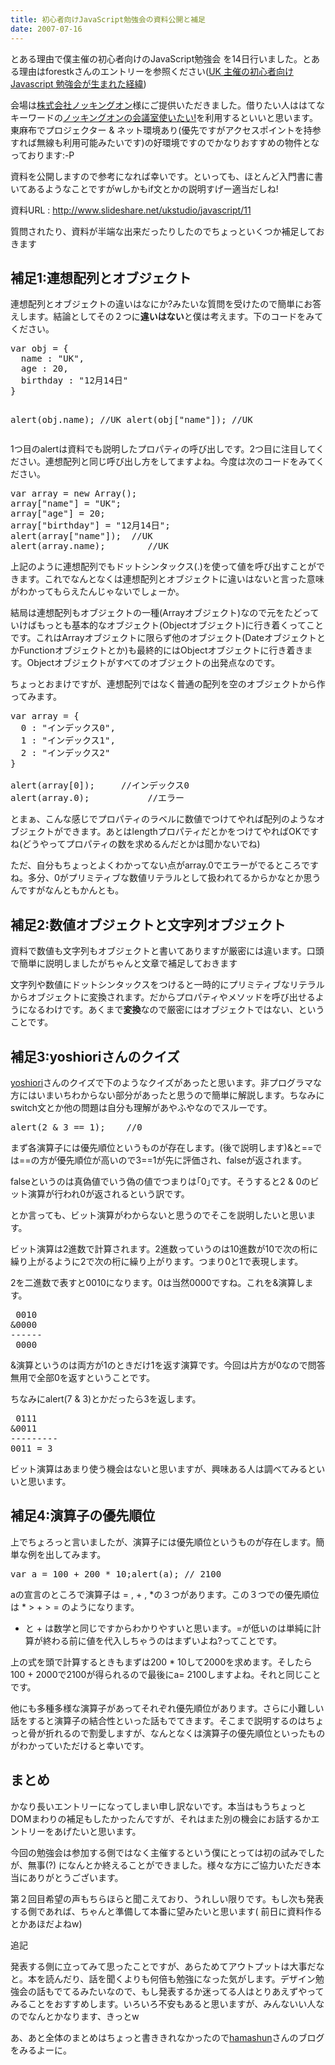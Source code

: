 ```yaml
---
title: 初心者向けJavaScript勉強会の資料公開と補足
date: 2007-07-16
---
```

とある理由で僕主催の初心者向けのJavaScript勉強会 を14日行いました。とある理由はforestkさんのエントリーを参照ください(<a href="http://blog.livedoor.jp/forestk/archives/50357381.html">UK 主催の初心者向け Javascript 勉強会が生まれた経緯</a>)

会場は<a href="http://www.knocking.co.jp/">株式会社ノッキングオン</a>様にご提供いただきました。借りたい人ははてなキーワードの<a href="http://d.hatena.ne.jp/keyword/%A5%CE%A5%C3%A5%AD%A5%F3%A5%B0%A5%AA%A5%F3%A4%CE%B2%F1%B5%C4%BC%BC%BB%C8%A4%A4%A4%BF%A4%A4%21">ノッキングオンの会議室使いたい!</a>を利用するといいと思います。東麻布でプロジェクター &amp; ネット環境あり(優先ですがアクセスポイントを持参すれば無線も利用可能みたいです)の好環境ですのでかなりおすすめの物件となっております:-P

資料を公開しますので参考になれば幸いです。といっても、ほとんど入門書に書いてあるようなことですがwしかもif文とかの説明すげー適当だしね!

資料URL : <a href="http://www.slideshare.net/ukstudio/javascript/11">http://www.slideshare.net/ukstudio/javascript/11</a>

質問されたり、資料が半端な出来だったりしたのでちょっといくつか補足しておきます
<h2>補足1:連想配列とオブジェクト</h2>
連想配列とオブジェクトの違いはなにか?みたいな質問を受けたので簡単にお答えします。結論としてその２つに<strong>違いはない</strong>と僕は考えます。下のコードをみてください。
<pre lang="javascript">
var obj = {
  name : "UK",
  age : 20,
  birthday : "12月14日"
}

alert(obj.name);       //UK
alert(obj["name"]); //UK</pre>
1つ目のalertは資料でも説明したプロパティの呼び出しです。2つ目に注目してください。連想配列と同じ呼び出し方をしてますよね。今度は次のコードをみてください。
<pre lang="javascript">
var array = new Array();
array["name"] = "UK";
array["age"] = 20;
array["birthday"] = "12月14日";
alert(array["name"]);  //UK
alert(array.name);        //UK</pre>
上記のように連想配列でもドットシンタックス(.)を使って値を呼び出すことができます。これでなんとなくは連想配列とオブジェクトに違いはないと言った意味がわかってもらえたんじゃないでしょーか。

結局は連想配列もオブジェクトの一種(Arrayオブジェクト)なので元をたどっていけばもっとも基本的なオブジェクト(Objectオブジェクト)に行き着くってことです。これはArrayオブジェクトに限らず他のオブジェクト(DateオブジェクトとかFunctionオブジェクトとか)も最終的にはObjectオブジェクトに行き着きます。Objectオブジェクトがすべてのオブジェクトの出発点なのです。

ちょっとおまけですが、連想配列ではなく普通の配列を空のオブジェクトから作ってみます。
<pre lang="javascript">
var array = {
  0 : "インデックス0",
  1 : "インデックス1",
  2 : "インデックス2"
}

alert(array[0]);     //インデックス0
alert(array.0);           //エラー</pre>
とまぁ、こんな感じでプロパティのラベルに数値でつけてやれば配列のようなオブジェクトができます。あとはlengthプロパティだとかをつけてやればOKですね(どうやってプロパティの数を求めるんだとかは聞かないでね)

ただ、自分もちょっとよくわかってない点がarray.0でエラーがでるところですね。多分、0がプリミティブな数値リテラルとして扱われてるからかなとか思うんですがなんともかんとも。
<h2>補足2:数値オブジェクトと文字列オブジェクト</h2>
資料で数値も文字列もオブジェクトと書いてありますが厳密には違います。口頭で簡単に説明しましたがちゃんと文章で補足しておきます

文字列や数値にドットシンタックスをつけると一時的にプリミティブなリテラルからオブジェクトに変換されます。だからプロパティやメソッドを呼び出せるようになるわけです。あくまで<strong>変換</strong>なので厳密にはオブジェクトではない、ということです。
<h2>補足3:yoshioriさんのクイズ</h2>
<a href="http://yoshiori.org/blog/">yoshiori</a>さんのクイズで下のようなクイズがあったと思います。非プログラマな方にはいまいちわからない部分があったと思うので簡単に解説します。ちなみにswitch文とか他の問題は自分も理解があやふやなのでスルーです。
<pre lang="javascript">
alert(2 &amp; 3 == 1);    //0</pre>
まず各演算子には優先順位というものが存在します。(後で説明します)&amp;と==では==の方が優先順位が高いので3==1が先に評価され、falseが返されます。

falseというのは真偽値でいう偽の値でつまりは｢0｣です。そうすると2 &amp; 0のビット演算が行われ0が返されるという訳です。

とか言っても、ビット演算がわからないと思うのでそこを説明したいと思います。

ビット演算は2進数で計算されます。2進数っていうのは10進数が10で次の桁に繰り上がるように2で次の桁に繰り上がります。つまり0と1で表現します。

2を二進数で表すと0010になります。0は当然0000ですね。これを&amp;演算します。
<pre>
 0010
&amp;0000
------
 0000</pre>
&amp;演算というのは両方が1のときだけ1を返す演算です。今回は片方が0なので問答無用で全部0を返すということです。

ちなみにalert(7 &amp; 3)とかだったら3を返します。
<pre>
 0111
&amp;0011
---------
0011 = 3</pre>
ビット演算はあまり使う機会はないと思いますが、興味ある人は調べてみるといいと思います。
<h2>補足4:演算子の優先順位</h2>
上でちょろっと言いましたが、演算子には優先順位というものが存在します。簡単な例を出してみます。
<pre lang="javascript">
var a = 100 + 200 * 10;alert(a); // 2100</pre>
aの宣言のところで演算子は = , + , *の３つがあります。この３つでの優先順位は * &gt; + &gt; = のようになります。

* と + は数学と同じですからわかりやすいと思います。=が低いのは単純に計算が終わる前に値を代入しちゃうのはまずいよね?ってことです。

上の式を頭で計算するときもまずは200 * 10して2000を求めます。そしたら100  + 2000で2100が得られるので最後にa= 2100しますよね。それと同じことです。

他にも多種多様な演算子があってそれぞれ優先順位があります。さらに小難しい話をすると演算子の結合性といった話もでてきます。そこまで説明するのはちょっと骨が折れるので割愛しますが、なんとなくは演算子の優先順位といったものがわかっていただけると幸いです。
<h2>まとめ</h2>
かなり長いエントリーになってしまい申し訳ないです。本当はもうちょっとDOMまわりの補足もしたかったんですが、それはまた別の機会にお話するかエントリーをあげたいと思います。

今回の勉強会は参加する側ではなく主催するという僕にとっては初の試みでしたが、無事(?) になんとか終えることができました。様々な方にご協力いただき本当にありがとうございます。

第２回目希望の声もちらほらと聞こえており、うれしい限りです。もし次も発表する側であれば、ちゃんと準備して本番に望みたいと思います( 前日に資料作るとかあほだよねw)

追記

発表する側に立ってみて思ったことですが、あらためてアウトプットは大事だなと。本を読んだり、話を聞くよりも何倍も勉強になった気がします。デザイン勉強会の話もでてるみたいなので、もし発表するか迷ってる人はとりあえずやってみることをおすすめします。いろいろ不安もあると思いますが、みんないい人なのでなんとかなります、きっとw

あ、あと全体のまとめはちょっと書ききれなかったので<a href="http://www.hamashun.com/blog/2007/07/javascript.html">hamashun</a>さんのブログをみるよーに。